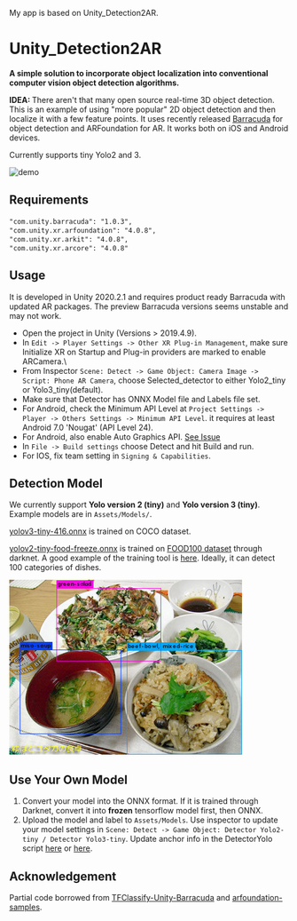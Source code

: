 My app is based on Unity_Detection2AR. 



# Unity_Detection2AR
<strong>A simple solution to incorporate object localization into conventional computer vision object detection algorithms. </strong>

<strong>IDEA: </strong> There aren't that many open source real-time 3D object detection. This is an example of using "more popular" 2D object detection and then localize it with a few feature points. It uses recently released [Barracuda](https://docs.unity3d.com/Packages/com.unity.barracuda@1.0/manual/index.html) for object detection and ARFoundation for AR. It works both on iOS and Android devices.

Currently supports tiny Yolo2 and 3.

![demo](Sample/demo.gif)

## Requirements
    "com.unity.barracuda": "1.0.3",
    "com.unity.xr.arfoundation": "4.0.8",
    "com.unity.xr.arkit": "4.0.8",
    "com.unity.xr.arcore": "4.0.8"

## Usage
It is developed in Unity 2020.2.1 and requires product ready Barracuda with updated AR packages. The preview Barracuda versions seems unstable and may not work.
* Open the project in Unity (Versions > 2019.4.9).
* In `Edit -> Player Settings -> Other XR Plug-in Management`, make sure Initialize XR on Startup and Plug-in providers are marked to enable ARCamera.\
* From Inspector `Scene: Detect -> Game Object: Camera Image -> Script: Phone AR Camera`, choose Selected_detector to either Yolo2_tiny or Yolo3_tiny(default).
* Make sure that Detector has ONNX Model file and Labels file set.
* For Android, check the Minimum API Level at `Project Settings -> Player -> Others Settings -> Minimum API Level`. it requires at least Android 7.0 'Nougat' (API Level 24).
* For Android, also enable Auto Graphics API. [See Issue](https://github.com/derenlei/Unity_Detection2AR/issues/3#issuecomment-727286451)
* In `File -> Build settings` choose Detect and hit Build and run.
* For IOS, fix team setting in `Signing & Capabilities`.

## Detection Model
We currently support <strong>Yolo version 2 (tiny)</strong> and <strong>Yolo version 3 (tiny)</strong>. Example models are in `Assets/Models/`.

[yolov3-tiny-416.onnx](Assets/Models/yolov3-tiny-416.onnx) is trained on COCO dataset.

[yolov2-tiny-food-freeze.onnx](Assets/Models/yolov2-tiny-food-freeze.onnx) is trained on [FOOD100 dataset](http://foodcam.mobi/dataset100.html) through darknet. A good example of the training tool is [here](https://github.com/bennycheung/Food100_YOLO_Tools). Ideally, it can detect 100 categories of dishes.

![Image](Sample/predictions.jpg)

## Use Your Own Model
1. Convert your model into the ONNX format. If it is trained through Darknet, convert it into <strong>frozen</strong> tensorflow model first, then ONNX.
2. Upload the model and label to `Assets/Models`. Use inspector to update your model settings in `Scene: Detect -> Game Object: Detector Yolo2-tiny / Detector Yolo3-tiny`. Update anchor info in the DetectorYolo script [here](Assets/Scripts/DetectorYolo2.cs#L46) or [here](Assets/Scripts/DetectorYolo3.cs#L52).
## Acknowledgement
Partial code borrowed from [TFClassify-Unity-Barracuda](https://github.com/Syn-McJ/TFClassify-Unity-Barracuda) and [arfoundation-samples](https://github.com/Unity-Technologies/arfoundation-samples).
